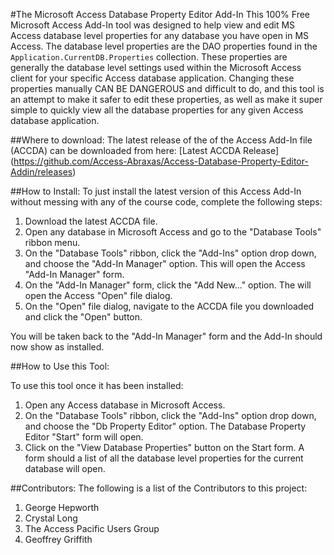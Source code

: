 #The Microsoft Access Database Property Editor Add-In
This 100% Free Microsoft Access Add-In tool was designed to help view and edit MS Access database level properties for any database you have open in MS Access.  The database level properties are the DAO properties found in the `Application.CurrentDB.Properties` collection.  These properties are generally the database level settings used within the Microsoft Access client for your specific Access database application.  Changing these properties manually CAN BE DANGEROUS and difficult to do, and this tool is an attempt to make it safer to edit these properties, as well as make it super simple to quickly view all the database properties for any given Access database application.


##Where to download:
The latest release of the of the Access Add-In file (ACCDA) can be downloaded from here: \[Latest ACCDA Release](https://github.com/Access-Abraxas/Access-Database-Property-Editor-Addin/releases)


##How to Install:
To just install the latest version of this Access Add-In without messing with any of the course code, complete the following steps:

1. Download the latest ACCDA file.
2. Open any database in Microsoft Access and go to the "Database Tools" ribbon menu. 
3. On the "Database Tools" ribbon, click the "Add-Ins" option drop down, and choose the "Add-In Manager" option.  This will open the Access "Add-In Manager" form.
4. On the "Add-In Manager" form, click the "Add New..." option.  The will open the Access "Open" file dialog. 
5. On the "Open" file dialog, navigate to the ACCDA file you downloaded and click the "Open" button.  

You will be taken back to the "Add-In Manager" form and the Add-In should now show as installed.


##How to Use this Tool:

To use this tool once it has been installed:

1. Open any Access database in Microsoft Access.
2. On the "Database Tools" ribbon, click the "Add-Ins" option drop down, and choose the "Db Property Editor" option.  The Database Property Editor "Start" form will open.
3. Click on the "View Database Properties" button on the Start form.  A form should a list of all the database level properties for the current database will open.


##Contributors:
The following is a list of the Contributors to this project:

1. George Hepworth
2. Crystal Long
3. The Access Pacific Users Group
4. Geoffrey Griffith







